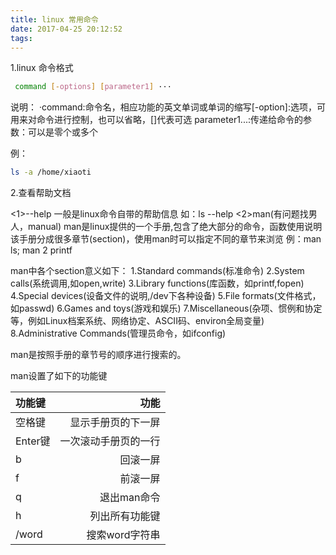 ```yaml
---
title: linux 常用命令
date: 2017-04-25 20:12:52
tags:
---
```


1.linux 命令格式

```bash
 command [-options] [parameter1] ···
```

说明：
·command:命令名，相应功能的英文单词或单词的缩写[-option]:选项，可用来对命令进行控制，也可以省略，[]代表可选 parameter1...:传递给命令的参数：可以是零个或多个

例：

```bash
ls -a /home/xiaoti
```

2.查看帮助文档

 <1>--help
一般是linux命令自带的帮助信息
如：ls --help
 <2>man(有问题找男人，manual) 
man是linux提供的一个手册,包含了绝大部分的命令，函数使用说明
该手册分成很多章节(section)，使用man时可以指定不同的章节来浏览
例：man ls; man 2 printf

man中各个section意义如下：
1.Standard commands(标准命令)
2.System calls(系统调用,如open,write)
3.Library functions(库函数，如printf,fopen)
4.Special devices(设备文件的说明,/dev下各种设备)
5.File formats(文件格式，如passwd)
6.Games and toys(游戏和娱乐) 
7.Miscellaneous(杂项、惯例和协定等，例如Linux档案系统、网络协定、ASCII码、environ全局变量)
8.Administrative Commands(管理员命令，如ifconfig)

man是按照手册的章节号的顺序进行搜索的。 

man设置了如下的功能键

| 功能键      |    功能 |
| :-------- | --------:|
| 空格键  | 显示手册页的下一屏 |
| Enter键     |   一次滚动手册页的一行 |
| b      |    回滚一屏 |
| f      |    前滚一屏 |
| q      |    退出man命令 |
| h      |    列出所有功能键 |
| /word      |    搜索word字符串 |